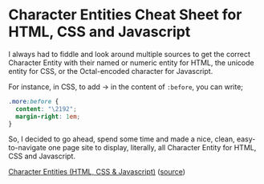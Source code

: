 # Character Entities Cheat Sheet for HTML, CSS and Javascript

I always had to fiddle and look around multiple sources to get the correct Character Entity with their named or numeric entity for HTML, the unicode entity for CSS, or the Octal-encoded character for Javascript.

For instance, in CSS, to add &rarr; in the content of `:before`, you can write;

```css
.more:before {
  content: "\2192";
  margin-right: 1em;
}
```

So, I decided to go ahead, spend some time and made a nice, clean, easy-to-navigate one page site to display, literally, all Character Entity for HTML, CSS and Javascript.

[Character Entities (HTML, CSS & Javascript)](http://oinam.github.io/entities/)
([source](https://github.com/oinam/entities/))
